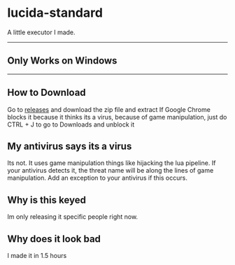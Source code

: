 # lucida-standard
A little executor I made.

------------


## Only Works on Windows

------------


## How to Download
Go to [releases](https://github.com/littlepig453/lucida-standard/releases/tag/Release "releases") and download the zip file and extract
If Google Chrome blocks it because it thinks its a virus, because of game manipulation, just do CTRL + J to go to Downloads and unblock it
## My antivirus says its a virus
Its not. It uses game manipulation things like hijacking the lua pipeline. If your antivirus detects it, the threat name will be along the lines of game manipulation. Add an exception to your antivirus if this occurs.
## Why is this keyed
Im only releasing it specific people right now.
## Why does it look bad
I made it in 1.5 hours
